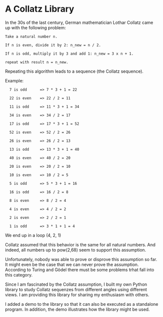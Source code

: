 # A Collatz Library

In the 30s of the last century, German mathematician Lothar Collatz came up with the following problem:

```
Take a natural number n.

If n is even, divide it by 2: n_new = n / 2.

If n is odd, multiply it by 3 and add 1: n_new = 3 x n + 1.

repeat with result n = n_new.
```



Repeating this algorithm leads to a sequence (the Collatz sequence).

Example:


```
  7 is odd      => 7 * 3 + 1 = 22

  22 is even    => 22 / 2 = 11

  11 is odd     => 11 * 3 + 1 = 34

  34 is even    => 34 / 2 = 17

  17 is odd     => 17 * 3 + 1 = 52

  52 is even    => 52 / 2 = 26

  26 is even    => 26 / 2 = 13

  13 is odd     => 13 * 3 + 1 = 40

  40 is even    => 40 / 2 = 20

  20 is even    => 20 / 2 = 10

  10 is even    => 10 / 2 = 5

  5 is odd      => 5 * 3 + 1 = 16

  16 is odd     => 16 / 2 = 8

  8 is even     => 8 / 2 = 4

  4 is even     => 4 / 2 = 2

  2 is even     => 2 / 2 = 1

  1 is odd      => 3 * 1 + 1 = 4 

```

We end up in a loop (4, 2, 1)

Collatz assumed that this behavior is the same for all natural numbers.
And indeed, all numbers up to pow(2,68) seem to support this assumption.

Unfortunately, nobody was able to prove or disprove this assumption so far.
It might even be the case that we can never prove the assumption. According to
Turing and Gödel there must be some problems trhat fall into this category.

Since I am fascinated by the Collatz assumption, I built my own Python library to study
Collatz sequenzes from different angles using different views. I am providing this library
for sharing my enthusiasm with others.

I added a demo to the library so that it can also be executed as a standalone program.
In addition, the demo illustrates how the library might be used.



